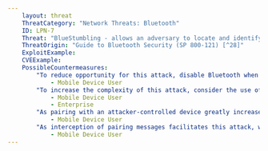 ```yaml
---
    layout: threat
    ThreatCategory: "Network Threats: Bluetooth"
    ID: LPN-7
    Threat: "BlueStumbling - allows an adversary to locate and identify users based on their Bluetooth device addresses."
    ThreatOrigin: "Guide to Bluetooth Security (SP 800-121) [^28]"
    ExploitExample:
    CVEExample:
    PossibleCountermeasures:
        "To reduce opportunity for this attack, disable Bluetooth when that feature is not in use":
            - Mobile Device User
        "To increase the complexity of this attack, consider the use of devices that support Bluetooth 4.0 and later. Bluetooth 4.0 allows for the address used by a device to change frequently, preventing persistent association of a given address with any user. See __Security, Bluetooth Smart (Low Energy)__ [^38]":
            - Mobile Device User
            - Enterprise
        "As pairing with an attacker-controlled device greatly increases the success of this attack, never authorize an unanticipated pairing request.":
            - Mobile Device User
        "As interception of pairing messages facilitates this attack, when pairing devices, observe physical security, such as pairing devices in a secure location outside of which, the ability of an attacker to intercept Bluetooth messages is remote.":
            - Mobile Device User
---
```


